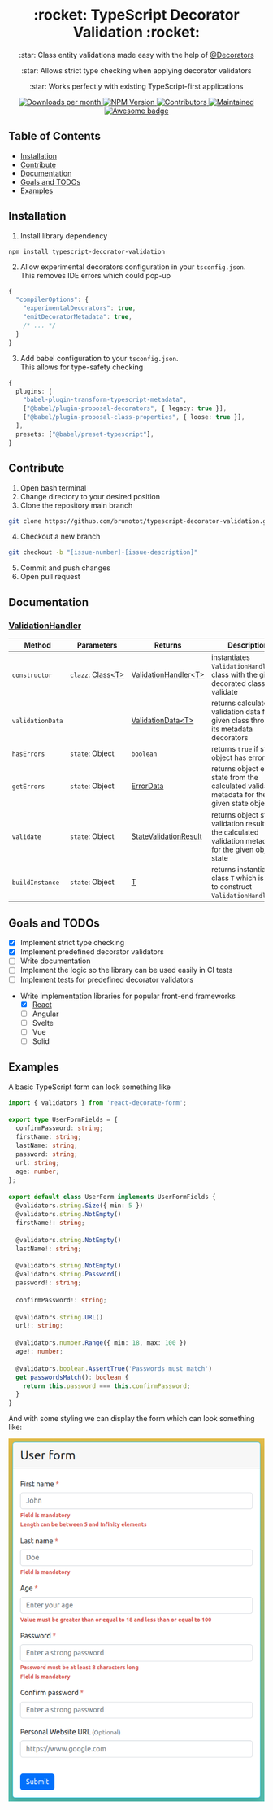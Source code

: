 <h1 align="center">:rocket: TypeScript Decorator Validation :rocket:</h1>

<p align="center">:star: Class entity validations made easy with the help of 
 <a href="https://www.typescriptlang.org/docs/handbook/decorators.html">@Decorators</a>
</p>
<p align="center">:star: Allows strict type checking when applying decorator validators</p>
<p align="center">:star: Works perfectly with existing TypeScript-first applications</p>

<p align="center">
 <a href="https://npmcharts.com/compare/typescript-decorator-validation?minimal=true">
  <img alt="Downloads per month" src="https://img.shields.io/npm/dm/typescript-decorator-validation" height="20"/>
 </a>
 
 <a href="https://www.npmjs.com/package/typescript-decorator-validation">
  <img alt="NPM Version" src="https://img.shields.io/npm/v/typescript-decorator-validation.svg" height="20"/>
 </a>
 
 <a href="https://github.com/brunotot/typescript-decorator-validation/graphs/contributors">
  <img alt="Contributors" src="https://img.shields.io/github/contributors/brunotot/typescript-decorator-validation" height="20"/>
 </a>
 
 <a href="https://github.com/brunotot/typescript-decorator-validation/graphs/commit-activity">
  <img alt="Maintained" src="https://img.shields.io/badge/Maintained%3F-yes-green.svg" height="20"/>
 </a>
 
 <a href="#">
  <img alt="Awesome badge" src="https://awesome.re/badge.svg" height="20"/>
 </a>
</p>

## Table of Contents

- [Installation](#installation)
- [Contribute](#contribute)
- [Documentation](#documentation)
- [Goals and TODOs](#goals-and-todos)
- [Examples](#examples)

## Installation

1. Install library dependency
```
npm install typescript-decorator-validation
```
2. Allow experimental decorators configuration in your `tsconfig.json`. 
   <br>This removes IDE errors which could pop-up
```ts
{
  "compilerOptions": {
    "experimentalDecorators": true,
    "emitDecoratorMetadata": true,
    /* ... */
  }
}
```
3. Add babel configuration to your `tsconfig.json`.
   <br>This allows for type-safety checking
```ts
{
  plugins: [
    "babel-plugin-transform-typescript-metadata",
    ["@babel/plugin-proposal-decorators", { legacy: true }],
    ["@babel/plugin-proposal-class-properties", { loose: true }],
  ],
  presets: ["@babel/preset-typescript"],
}
```

## Contribute

1. Open bash terminal
2. Change directory to your desired position
3. Clone the repository main branch
```bash
git clone https://github.com/brunotot/typescript-decorator-validation.git
```
4. Checkout a new branch
```bash
git checkout -b "[issue-number]-[issue-description]"
```
5. Commit and push changes
6. Open pull request

## Documentation

### [ValidationHandler](https://github.com/brunotot/typescript-decorator-validation/blob/main/src/handler/ValidationHandler.ts#L28)

| Method        | Parameters | Returns | Description |
|---------------|------------|---------|-------------|
|`constructor`  |`clazz`:&nbsp;[Class\<T>](https://github.com/brunotot/typescript-decorator-validation/blob/main/src/handler/ValidationHandler.ts#L5)|[ValidationHandler\<T>](https://github.com/brunotot/typescript-decorator-validation/blob/main/src/handler/ValidationHandler.ts#L28)|instantiates `ValidationHandler` class with the given decorated class to validate|
| `validationData`  |                   | [ValidationData\<T>](https://github.com/brunotot/typescript-decorator-validation/blob/main/src/handler/ValidationHandler.ts#L15) | returns calculated validation data for given class through its metadata decorators           |
| `hasErrors`       | `state`:&nbsp;Object   | `boolean`          | returns `true` if state object has errors            |
| `getErrors`       | `state`:&nbsp;Object   | [ErrorData](https://github.com/brunotot/typescript-decorator-validation/blob/main/src/handler/ValidationHandler.ts#L19)        | returns object error state from the calculated validation metadata for the given state object |
| `validate`        | `state`:&nbsp;Object   | [StateValidationResult](https://github.com/brunotot/typescript-decorator-validation/blob/main/src/handler/ValidationHandler.ts#L23) | returns object state validation result from the calculated validation metadata for the given object state |
| `buildInstance`   | `state`:&nbsp;Object   | [T](https://github.com/brunotot/typescript-decorator-validation/blob/main/src/handler/ValidationHandler.ts#L36)                | returns instantiated class `T` which is used to construct `ValidationHandler<T>` |

## Goals and TODOs

- [x] Implement strict type checking
- [x] Implement predefined decorator validators
- [ ] Write documentation  
- [ ] Implement the logic so the library can be used easily in CI tests
- [ ] Implement tests for predefined decorator validators
- Write implementation libraries for popular front-end frameworks 
	- [x] [React](https://github.com/brunotot/react-decorate-form)
	- [ ] Angular
	- [ ] Svelte
	- [ ] Vue
	- [ ] Solid
	
## Examples

A basic TypeScript form can look something like
```typescript
import { validators } from 'react-decorate-form';

export type UserFormFields = {
  confirmPassword: string;
  firstName: string;
  lastName: string;
  password: string;
  url: string;
  age: number;
};

export default class UserForm implements UserFormFields {
  @validators.string.Size({ min: 5 })
  @validators.string.NotEmpty()
  firstName!: string;

  @validators.string.NotEmpty()
  lastName!: string;

  @validators.string.NotEmpty()
  @validators.string.Password()
  password!: string;

  confirmPassword!: string;

  @validators.string.URL()
  url!: string;

  @validators.number.Range({ min: 18, max: 100 })
  age!: number;

  @validators.boolean.AssertTrue('Passwords must match')
  get passwordsMatch(): boolean {
    return this.password === this.confirmPassword;
  }
}
```
And with some styling we can display the form which can look something like:

![example form](https://github.com/brunotot/typescript-decorator-validation/blob/main/assets/img/example-form-screenshot.png?raw=true)
